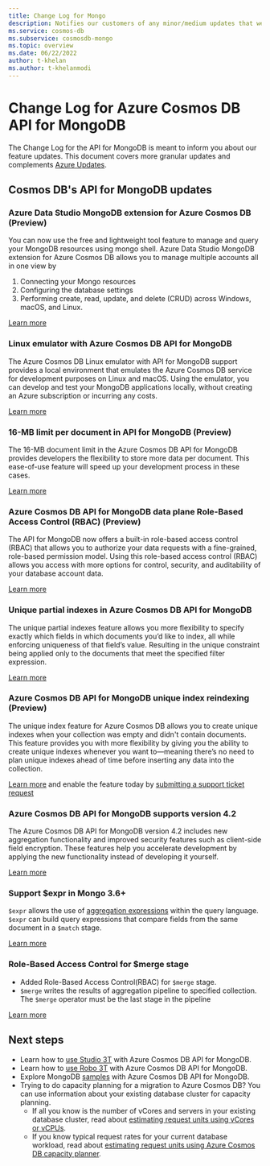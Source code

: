 ```yaml
---
title: Change Log for Mongo
description: Notifies our customers of any minor/medium updates that were pushed
ms.service: cosmos-db
ms.subservice: cosmosdb-mongo
ms.topic: overview
ms.date: 06/22/2022
author: t-khelan
ms.author: t-khelanmodi
---
```


# Change Log for Azure Cosmos DB API for MongoDB
The Change Log for the API for MongoDB is meant to inform you about our feature updates. This document covers more granular updates and complements [Azure Updates](https://azure.microsoft.com/updates/).

## Cosmos DB's API for MongoDB updates

### Azure Data Studio MongoDB extension for Azure Cosmos DB (Preview)
You can now use the free and lightweight tool feature to manage and query your MongoDB resources using mongo shell. Azure Data Studio MongoDB extension for Azure Cosmos DB allows you to manage multiple accounts all in one view by 
1. Connecting your Mongo resources 
2. Configuring the database settings 
3. Performing create, read, update, and delete (CRUD) across Windows, macOS, and Linux. 

[Learn more](https://aka.ms/cosmosdb-ads)


### Linux emulator with Azure Cosmos DB API for MongoDB 
The Azure Cosmos DB Linux emulator with API for MongoDB support provides a local environment that emulates the Azure Cosmos DB service for development purposes on Linux and macOS. Using the emulator, you can develop and test your MongoDB applications locally, without creating an Azure subscription or incurring any costs. 

[Learn more](https://aka.ms/linux-emulator-mongo)


### 16-MB limit per document in API for MongoDB (Preview)
The 16-MB document limit in the Azure Cosmos DB API for MongoDB provides developers the flexibility to store more data per document. This ease-of-use feature will speed up your development process in these cases. 

[Learn more](./mongodb-introduction.md)


### Azure Cosmos DB API for MongoDB data plane Role-Based Access Control (RBAC) (Preview)
The API for MongoDB now offers a built-in role-based access control (RBAC) that allows you to authorize your data requests with a fine-grained, role-based permission model. Using this role-based access control (RBAC) allows you access with more options for control, security, and auditability of your database account data.

[Learn more](./how-to-setup-rbac.md)


### Unique partial indexes in Azure Cosmos DB API for MongoDB 
The unique partial indexes feature allows you more flexibility to specify exactly which fields in which documents you’d like to index, all while enforcing uniqueness of that field’s value. Resulting in the unique constraint being applied only to the documents that meet the specified filter expression. 

[Learn more](./feature-support-42.md)


### Azure Cosmos DB API for MongoDB unique index reindexing (Preview)
The unique index feature for Azure Cosmos DB allows you to create unique indexes when your collection was empty and didn't contain documents. This feature provides you with more flexibility by giving you the ability to create unique indexes whenever you want to—meaning there’s no need to plan unique indexes ahead of time before inserting any data into the collection. 

[Learn more](./mongodb-indexing.md) and enable the feature today by [submitting a support ticket request](https://azure.microsoft.com/support/create-ticket/)


### Azure Cosmos DB API for MongoDB supports version 4.2
The Azure Cosmos DB API for MongoDB version 4.2 includes new aggregation functionality and improved security features such as client-side field encryption. These features help you accelerate development by applying the new functionality instead of developing it yourself. 

[Learn more](./feature-support-42.md)


### Support $expr in Mongo 3.6+
`$expr` allows the use of [aggregation expressions](https://www.mongodb.com/docs/manual/meta/aggregation-quick-reference/#std-label-aggregation-expressions) within the query language. 
`$expr` can build query expressions that compare fields from the same document in a `$match` stage.  

[Learn more](https://www.mongodb.com/docs/manual/reference/operator/query/expr/)


###  Role-Based Access Control for $merge stage
* Added Role-Based Access Control(RBAC) for `$merge` stage. 
* `$merge` writes the results of aggregation pipeline to specified collection. The `$merge` operator must be the last stage in the pipeline

[Learn more](https://www.mongodb.com/docs/manual/reference/operator/aggregation/merge/)


## Next steps

- Learn how to [use Studio 3T](connect-using-mongochef.md) with Azure Cosmos DB API for MongoDB.
- Learn how to [use Robo 3T](connect-using-robomongo.md) with Azure Cosmos DB API for MongoDB.
- Explore MongoDB [samples](nodejs-console-app.md) with Azure Cosmos DB API for MongoDB.
- Trying to do capacity planning for a migration to Azure Cosmos DB? You can use information about your existing database cluster for capacity planning.
    - If all you know is the number of vCores and servers in your existing database cluster, read about [estimating request units using vCores or vCPUs](../convert-vcore-to-request-unit.md). 
    - If you know typical request rates for your current database workload, read about [estimating request units using Azure Cosmos DB capacity planner](estimate-ru-capacity-planner.md).

